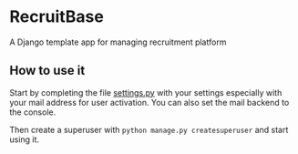 # RecruitBase

A Django template app for managing recruitment platform  


## How to use it

Start by completing the file [settings.py](https://github.com/ebenkara15/RecruitBase/blob/main/src/CVProfiler/CVProfiler/settings.py) with your settings especially with your mail address for user activation. You can also set the mail backend to the console.

Then create a superuser with `python manage.py createsuperuser` and start using it.
